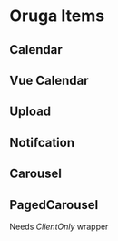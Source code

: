 # Oruga Items

## Calendar

<ClientOnly>
  <OrugaDatePick></OrugaDatePick>
</ClientOnly>

## Vue Calendar

<ClientOnly>
  <VueDatePick></VueDatePick>
</ClientOnly>

## Upload

<OrugaUpload/>

## Notifcation

<OrugaNotify>
</OrugaNotify>

## Carousel

<CarouSel></CarouSel>

## PagedCarousel

Needs *ClientOnly* wrapper 

<ClientOnly>
<CarouSel2></CarouSel2>
</ClientOnly>
